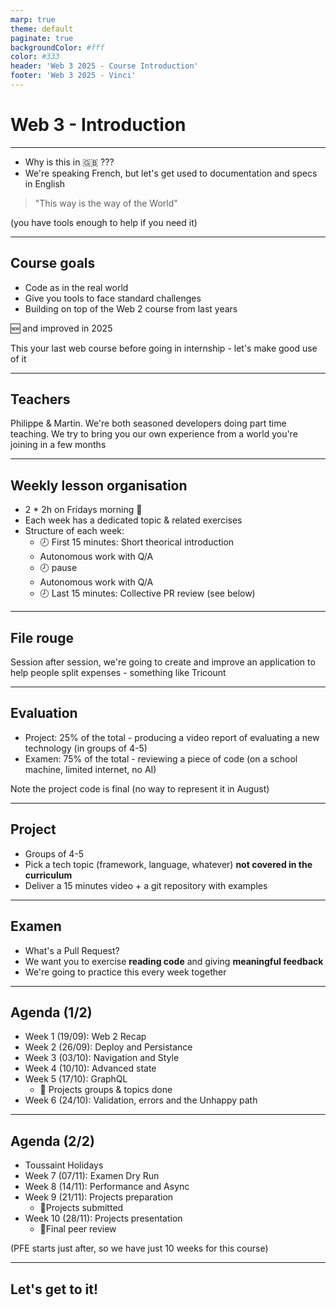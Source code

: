 ```yaml
---
marp: true
theme: default
paginate: true
backgroundColor: #fff
color: #333
header: 'Web 3 2025 - Course Introduction'
footer: 'Web 3 2025 - Vinci'
---
```


# Web 3 - Introduction

---

- Why is this in :uk: ???
- We're speaking French, but let's get used to documentation and specs in English

> "This way is the way of the World"

(you have tools enough to help if you need it)

---

## Course goals

- Code as in the real world
- Give you tools to face standard challenges
- Building on top of the Web 2 course from last years

:new: and improved in 2025

This your last web course before going in internship - let's make good use of it

---

## Teachers

Philippe & Martin.
We're both seasoned developers doing part time teaching.
We try to bring you our own experience from a world you're joining in a few months

---

## Weekly lesson organisation

- 2 \* 2h on Fridays morning :rooster:
- Each week has a dedicated topic & related exercises
- Structure of each week:
  - 🕗 First 15 minutes: Short theorical introduction
  - Autonomous work with Q/A
  - 🕗 pause
  - Autonomous work with Q/A
  - 🕗 Last 15 minutes: Collective PR review (see below)

---

## File rouge

Session after session, we're going to create and improve an application to help people split expenses - something like Tricount

---

## Evaluation

- Project: 25% of the total - producing a video report of evaluating a new technology (in groups of 4-5)
- Examen: 75% of the total - reviewing a piece of code (on a school machine, limited internet, no AI)

Note the project code is final (no way to represent it in August)

---

## Project

- Groups of 4-5
- Pick a tech topic (framework, language, whatever) **not covered in the curriculum**
- Deliver a 15 minutes video + a git repository with examples

---

## Examen

- What's a Pull Request?
- We want you to exercise **reading code** and giving **meaningful feedback**
- We're going to practice this every week together

---

## Agenda (1/2)

- Week 1 (19/09): Web 2 Recap
- Week 2 (26/09): Deploy and Persistance
- Week 3 (03/10): Navigation and Style
- Week 4 (10/10): Advanced state
- Week 5 (17/10): GraphQL
  - 🎯 Projects groups & topics done
- Week 6 (24/10): Validation, errors and the Unhappy path

---

## Agenda (2/2)

- Toussaint Holidays
- Week 7 (07/11): Examen Dry Run
- Week 8 (14/11): Performance and Async
- Week 9 (21/11): Projects preparation
  - 🎯Projects submitted
- Week 10 (28/11): Projects presentation
  - 🎯Final peer review

(PFE starts just after, so we have just 10 weeks for this course)

---

## Let's get to it!
